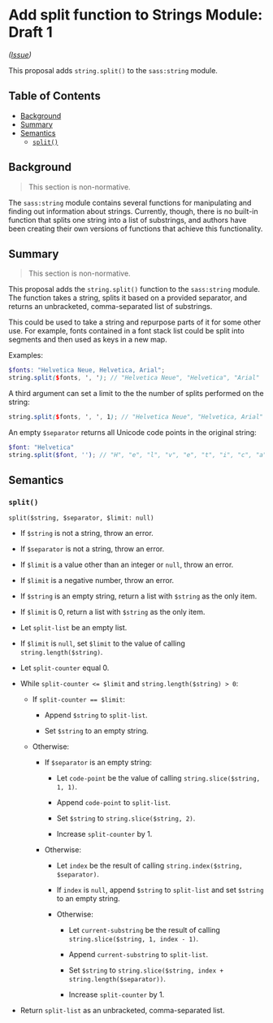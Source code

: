 # Add split function to Strings Module: Draft 1

*([Issue](https://github.com/sass/sass/issues/1950))*

This proposal adds `string.split()` to the `sass:string` module.

## Table of Contents

* [Background](#background)
* [Summary](#summary)
* [Semantics](#semantics)
  * [`split()`](#split)

## Background

> This section is non-normative.

The `sass:string` module contains several functions for manipulating and finding 
out information about strings. Currently, though, there is no built-in function 
that splits one string into a list of substrings, and authors have been creating 
their own versions of functions that achieve this functionality.

## Summary

> This section is non-normative.

This proposal adds the `string.split()` function to the `sass:string` module. 
The function takes a string, splits it based on a provided separator, and 
returns an unbracketed, comma-separated list of substrings.

This could be used to take a string and repurpose parts of it for some other 
use. For example, fonts contained in a font stack list could be split into 
segments and then used as keys in a new map. 

Examples:

```scss
$fonts: "Helvetica Neue, Helvetica, Arial";
string.split($fonts, ', '); // "Helvetica Neue", "Helvetica", "Arial"
```

A third argument can set a limit to the the number of splits performed on the 
string:

```scss
string.split($fonts, ', ', 1); // "Helvetica Neue", "Helvetica, Arial"
```


An empty `$separator` returns all Unicode code points in the original string:

```scss
$font: "Helvetica"
string.split($font, ''); // "H", "e", "l", "v", "e", "t", "i", "c", "a"
```


## Semantics

### `split()`

```
split($string, $separator, $limit: null)
```

* If `$string` is not a string, throw an error.

* If `$separator` is not a string, throw an error.

* If `$limit` is a value other than an integer or `null`, throw an error.

* If `$limit` is a negative number, throw an error.

* If `$string` is an empty string, return a list with `$string` as the only 
  item.

* If `$limit` is 0, return a list with `$string` as the only item.

* Let `split-list` be an empty list.

* If `$limit` is `null`, set `$limit` to the value of calling 
  `string.length($string)`.

* Let `split-counter` equal 0.

* While `split-counter <= $limit` and `string.length($string) > 0`:

  * If `split-counter == $limit`:

    * Append `$string` to `split-list`.

    * Set `$string` to an empty string. 

  * Otherwise:

    * If `$separator` is an empty string:

      * Let `code-point` be the value of calling `string.slice($string, 1, 1)`.

      * Append `code-point` to `split-list`.

      * Set `$string` to `string.slice($string, 2)`.

      * Increase `split-counter` by 1.

    * Otherwise:

      * Let `index` be the result of calling 
        `string.index($string, $separator)`.

      * If `index` is `null`, append `$string` to `split-list` and set `$string` 
        to an empty string.

      * Otherwise:

        * Let `current-substring` be the result of calling
          `string.slice($string, 1, index - 1)`.

        * Append `current-substring` to `split-list`.
    
        * Set `$string` to 
          `string.slice($string, index + string.length($separator))`.

        * Increase `split-counter` by 1.
      
* Return `split-list` as an unbracketed, comma-separated list.          

